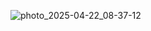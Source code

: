 ![photo_2025-04-22_08-37-12](https://github.com/user-attachments/assets/d02f1d34-7c74-452a-acb6-475786c3f0f3)
